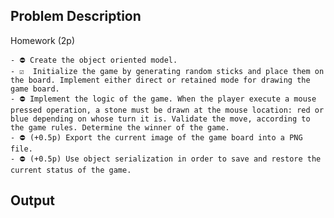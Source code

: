 ## Problem Description

Homework (2p)

    - ⛔ Create the object oriented model.
    - ☑  Initialize the game by generating random sticks and place them on the board. Implement either direct or retained mode for drawing the game board.
    - ⛔ Implement the logic of the game. When the player execute a mouse pressed operation, a stone must be drawn at the mouse location: red or blue depending on whose turn it is. Validate the move, according to the game rules. Determine the winner of the game.
    - ⛔ (+0.5p) Export the current image of the game board into a PNG file.
    - ⛔ (+0.5p) Use object serialization in order to save and restore the current status of the game. 

## Output